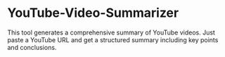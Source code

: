 # YouTube-Video-Summarizer
This tool generates a comprehensive summary of YouTube videos. Just paste a YouTube URL and get a structured summary including key points and conclusions.
